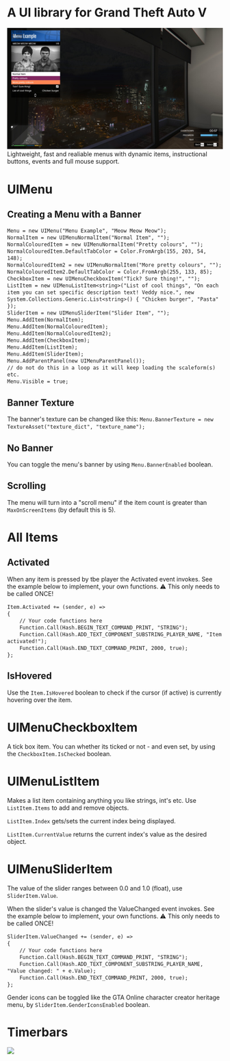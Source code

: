 # A UI library for Grand Theft Auto V
![](https://raw.githubusercontent.com/billsyliamgta/BillsyLiamGTA.UI/refs/heads/main/ui_example.JPG)
Lightweight, fast and realiable menus with dynamic items, instructional buttons, events and full mouse support.

# UIMenu

## Creating a Menu with a Banner

```
Menu = new UIMenu("Menu Example", "Meow Meow Meow");
NormalItem = new UIMenuNormalItem("Normal Item", "");
NormalColouredItem = new UIMenuNormalItem("Pretty colours", "");
NormalColouredItem.DefaultTabColor = Color.FromArgb(155, 203, 54, 148);
NormalColouredItem2 = new UIMenuNormalItem("More pretty colours", "");
NormalColouredItem2.DefaultTabColor = Color.FromArgb(255, 133, 85);
CheckboxItem = new UIMenuCheckboxItem("Tick? Sure thing!", "");
ListItem = new UIMenuListItem<string>("List of cool things", "On each item you can set specific description text! Veddy nice.", new System.Collections.Generic.List<string>() { "Chicken burger", "Pasta" });
SliderItem = new UIMenuSliderItem("Slider Item", "");
Menu.AddItem(NormalItem);
Menu.AddItem(NormalColouredItem);
Menu.AddItem(NormalColouredItem2);
Menu.AddItem(CheckboxItem);
Menu.AddItem(ListItem);
Menu.AddItem(SliderItem);
Menu.AddParentPanel(new UIMenuParentPanel());
// do not do this in a loop as it will keep loading the scaleform(s) etc.
Menu.Visible = true;

```
## Banner Texture

The banner's texture can be changed like this: ```Menu.BannerTexture = new TextureAsset("texture_dict", "texture_name");```

## No Banner

You can toggle the menu's banner by using ```Menu.BannerEnabled``` boolean.

## Scrolling

The menu will turn into a "scroll menu" if the item count is greater than ```MaxOnScreenItems``` (by default this is 5).


# All Items

## Activated

When any item is pressed by tbe player the Activated event invokes. See the example below to implement, your own functions. ⚠️ This only needs to be called ONCE!

```
Item.Activated += (sender, e) =>
{
    // Your code functions here
    Function.Call(Hash.BEGIN_TEXT_COMMAND_PRINT, "STRING");
    Function.Call(Hash.ADD_TEXT_COMPONENT_SUBSTRING_PLAYER_NAME, "Item activated!");
    Function.Call(Hash.END_TEXT_COMMAND_PRINT, 2000, true);
};
```

## IsHovered

Use the ```Item.IsHovered``` boolean to check if the cursor (if active) is currently hovering over the item.

# UIMenuCheckboxItem

A tick box item. You can whether its ticked or not - and even set, by using the ```CheckboxItem.IsChecked``` boolean.

# UIMenuListItem<T>

Makes a list item containing anything you like strings, int's etc. Use ```ListItem.Items``` to add and remove objects.

```ListItem.Index``` gets/sets the current index being displayed.

```ListItem.CurrentValue``` returns the current index's value as the desired object.

# UIMenuSliderItem

The value of the slider ranges between 0.0 and 1.0 (float), use  ```SliderItem.Value```.

When the slider's value is changed the ValueChanged event invokes. See the example below to implement, your own functions. ⚠️ This only needs to be called ONCE!

```
SliderItem.ValueChanged += (sender, e) =>
{
    // Your code functions here
    Function.Call(Hash.BEGIN_TEXT_COMMAND_PRINT, "STRING");
    Function.Call(Hash.ADD_TEXT_COMPONENT_SUBSTRING_PLAYER_NAME, "Value changed: " + e.Value);
    Function.Call(Hash.END_TEXT_COMMAND_PRINT, 2000, true);
};
```

Gender icons can be toggled like the GTA Online character creator heritage menu, by ```SliderItem.GenderIconsEnabled``` boolean.

# Timerbars
![](https://raw.githubusercontent.com/billsyliamgta/BillsyLiamGTA.UI/refs/heads/main/timerbars.png)
